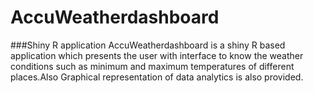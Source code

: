 # AccuWeatherdashboard
###Shiny R application
AccuWeatherdashboard is a shiny R based application which presents the user with interface to know the weather conditions such as minimum and maximum temperatures of different places.Also Graphical representation of data analytics is also provided.
